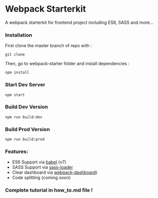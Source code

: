 # Webpack Starterkit

A webpack starterkit for frontend project including ES6, SASS and more...


### Installation
First clone the master branch of repo with :
```
git clone 
```

Then, go to webpack-starter folder and install dependencies :
```
npm install
```

### Start Dev Server
```
npm start
```

### Build Dev Version
```
npm run build:dev
```

### Build Prod Version
```
npm run build:prod
```

### Features:
* ES6 Support via [babel](https://babeljs.io/) (v7)
* SASS Support via [sass-loader](https://github.com/jtangelder/sass-loader)
* Clear dashboard via [webpack-dashboard](https://www.npmjs.com/package/webpack-dashboard))
* Code splitting (coming soon)

### Complete tutorial in how_to.md file !